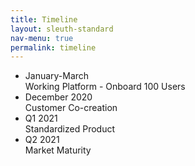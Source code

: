 ```yaml
---
title: Timeline
layout: sleuth-standard
nav-menu: true
permalink: timeline
---
```


<!-- Main -->
<div id="main">

<ul class="timeline">
	<li class="event">
    		<div class="event-date">January-March</div>
    		<div class="event-desc">Working Platform  -  Onboard 100 Users</div>
    	</li>
	<li class="event">
		<div class="event-date">December 2020</div>
		<div class="event-desc">Customer Co-creation</div>
	</li>
	<li class="event">
    		<div class="event-date">Q1 2021</div>
    		<div class="event-desc">Standardized Product</div>
    </li>
    <li class="event">
            <div class="event-date">Q2 2021</div>
            <div class="event-desc">Market Maturity</div>
        </li>
</ul>  

</div>
